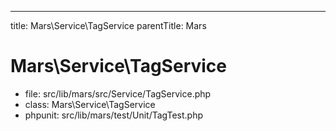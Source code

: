 ---
title: Mars\Service\TagService
parentTitle: Mars


# Mars\Service\TagService

- file: src/lib/mars/src/Service/TagService.php
- class: Mars\Service\TagService
- phpunit: src/lib/mars/test/Unit/TagTest.php

